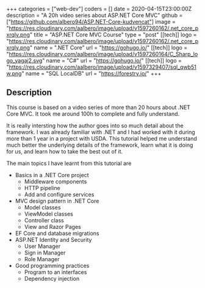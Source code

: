 +++
categories = ["web-dev"]
coders = []
date = 2020-04-15T23:00:00Z
description = "A 20h video series about ASP.NET Core MVC"
github = ["https://github.com/albero94/ASP.NET-Core-kudvencat"]
image = "https://res.cloudinary.com/aalbero/image/upload/v1597260162/.net_core_pxrqly.png"
title = "ASP.NET Core MVC Course"
type = "post"
[[tech]]
logo = "https://res.cloudinary.com/aalbero/image/upload/v1597260162/.net_core_pxrqly.png"
name = ".NET Core"
url = "https://gohugo.io/"
[[tech]]
logo = "https://res.cloudinary.com/aalbero/image/upload/v1597260164/C_Sharp_logo_yagaj2.svg"
name = "C#"
url = "https://gohugo.io/"
[[tech]]
logo = "https://res.cloudinary.com/aalbero/image/upload/v1597329407/sql_qwb51w.png"
name = "SQL LocalDB"
url = "https://forestry.io/"
+++

## Description
This course is based on a video series of more than 20 hours about .NET Core MVC. It took me around 100h to complete and fully understand.

It is really intersting how the author goes into so much detail about the framework. I was already familiar with .NET and I had worked with it during more than 1 year in a project with USDA. This tutorial helped me understand much better the underlying details of the framework, learn what it is doing for us, and learn how to take the best out of it.

The main topics I have learnt from this tutorial are
* Basics in a .NET Core project
  * Middleware components
  * HTTP pipeline
  * Add and configure services
* MVC design pattern in .NET Core
  * Model classes
  * ViewModel classes
  * Controller class
  * View and Razor Pages
* EF Core and database migrations
* ASP.NET Identity and Security
  * User Manager
  * Sign in Manager
  * Role Manager
* Good programming practices
  * Program to an interfaces
  * Dependency injection
